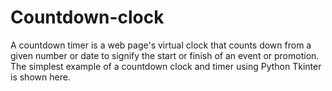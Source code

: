 # Countdown-clock
A countdown timer is a web page's virtual clock that counts down from a given number or date to signify the start or finish of an event or promotion. The simplest example of a countdown clock and timer using Python Tkinter is shown here.

